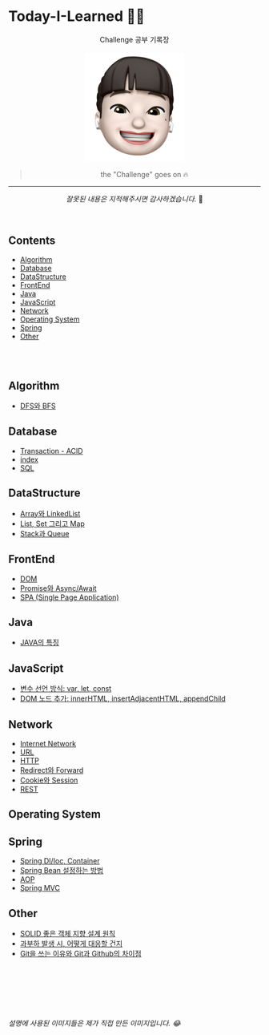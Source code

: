 # Today-I-Learned 👩‍💻 

<div align='center'>
Challenge 공부 기록장  
<br/><br/>
<img src="https://github.com/ChaerinYu/Today-I-Learned/blob/main/img/profile.png" width="200px">

> the "Challenge" goes on 🔥

--- 

_잘못된 내용은 지적해주시면 감사하겠습니다._ 👏  

</div>
<br/>

## Contents


- [Algorithm](#Algorithm)
- [Database](#Database)
- [DataStructure](#DataStructure)
- [FrontEnd](#FrontEnd)
- [Java](#Java)
- [JavaScript](#JavaScript)
- [Network](#Network)
- [Operating System](#OS)
- [Spring](#Spring)
- [Other](#Other)

<br/><br/>


## Algorithm
- [DFS와 BFS](Algorithm/DFS_and_BFS.md)

## Database
- [Transaction - ACID](Database/transaction.md)
- [index](Database/index.md)
- [SQL](Database/SQL.md)

## DataStructure
- [Array와 LinkedList](DataStructure/Array_vs_LinkedList.md)
- [List, Set 그리고 Map](DataStructure/List_vs_Set_vs_Map.md)
- [Stack과 Queue](DataStructure/Stack_vs_Queue.md)

## FrontEnd
- [DOM](FrontEnd/DOM.md)
- [Promise와 Async/Await](FrontEnd/promise_async_await.md)
- [SPA (Single Page Application)](FrontEnd/SPA.md)

## Java
- [JAVA의 특징](Java/JAVA의_특징.md)

## JavaScript
- [변수 선언 방식: var, let, const](JavaScript/variable.md)
- [DOM 노드 추가: innerHTML, insertAdjacentHTML, appendChild](JavaScript/innerHTML.md)

## Network
- [Internet Network](Network/Internet_Network.md)
- [URL](Network/url.md)
- [HTTP](Network/HTTP.md)
- [Redirect와 Forward](Network/redirect_vs_forward.md)
- [Cookie와 Session](Network/cookie_vs_session.md)
- [REST](Network/REST.md)

## Operating System

## Spring
- [Spring DI/Ioc, Container](Spring/Spring_DI_IoC.md)
- [Spring Bean 설정하는 방법](Spring/Spring_setting_Bean.md)
- [AOP](Spring/AOP.md)
- [Spring MVC](Spring/Spring_MVC.md)

## Other
- [SOLID 좋은 객체 지향 설계 원칙](Z_Others/SOLID.md)
- [과부하 발생 시, 어떻게 대응할 건지](Z_Others/Traffic_overload.md)
- [Git을 쓰는 이유와 Git과 Github의 차이점](Z_Others/Git.md)



<br/>
<br/>
<br/>
<br/>
<br/>

###### 설명에 사용된 이미지들은 제가 직접 만든 이미지입니다. 😂